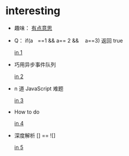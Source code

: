# interesting


- 趣味： [有点意思](./interesting/hehe.js)


- Q： if(aﾠ==1 && a== 2 && ﾠa==3) 返回 true

    [in 1](./in1.md)

- 巧用异步事件队列

  [in 2](./in2.md)


- n 道 JavaScript 难题

  [in 3](./in3.md)


- How to do

  [in 4](./in4.md)


- 深度解析 [] == ![]

  [in 5](./in5.md)
